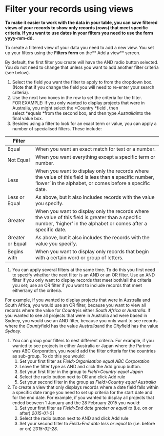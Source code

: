 

# Filter your records using views

**To make it easier to work with the data in your table, you can save filtered views of your records to show only records (rows) that meet specific criteria. If you want to use dates in your filters you need to use the form yyyy-mm-dd.**

To create a filtered view of your data you need to add a new view. You set up your filters using the&nbsp;**Filters form** on the**&nbsp;Add a view**&nbsp;screen.

By default, the first filter you create will have the AND radio button selected. You do not need to change that unless you want to add another filter criteria (see below).

1. Select the field you want the filter to apply to from the dropdown box. (Note that if you change the field you will need to re-enter your search criteria).
2. Use the next two boxes in the row to set the criteria for the filter.
   <br>FOR EXAMPLE: If you only wanted to display projects that were in Australia, you might select the *Country&nbsp;*field , then select&nbsp;*equals&nbsp;*from the second box, and then type&nbsp;*Australia*into the final value box.
3. Besides using a filter to look for an exact term or value, you can apply a number of specialised filters. These include: 

  | Filter | &nbsp; |
| --- | --- |
| Equal | When you want an exact match for text or a number. |
| Not Equal | When you want everything except a specific term or number. |
| Less | When you want to display only the records where the value of this field is less than a specific number, ‘lower’ in the alphabet, or comes before a specific date. |
| Less or Equal | As above, but it also includes records with the value you specify. |
| Greater | When you want to display only the records where the value of this field is greater than a specific number, ‘higher’ in the alphabet or comes after a specific date. |
| Greater or Equal | As above, but it also includes the records with the value you specify. |
| Begins with | When you want to display only records that begin with a certain word or group of letters. |

1. You can apply several filters at the same time. To do this you first need to specify whether the next filter is an AND or an OR filter. Use an AND filter if you only want to display records that meet both/all the criteria you set; use an OR filter if you want to include records that meet either/any of the criteria.

 For example, if you wanted to display projects that were in Australia and South Africa, you would use an OR filter, because you want to view all records where the value for *Country*is either *South Africa* or *Australia*.
 If you wanted to see all projects that were in Australia and were based in Sydney, you would use an AND filter, because you only want to see records where the *County*field has the value *Australia*and the *City*field has the value *Sydney*.
 
1. You can group your filters to nest different criteria. For example, if you wanted to see projects in either Australia or Japan where the Partner was ABC Corporation, you would add the filter criteria for the countries as sub-group. To do this you would:
   1. Set your first filter as *Field&gt;Organisation equal ABC Corporation*
   2. Leave the filter type as AND and click the Add group button.
   3. Set your first filter in the group to *Field&gt;Country equal Japan*
   4. Select the radio button next to OR and click Add rule
   5. Set your second filter in the group as *Field&gt;Country equal Australia*
2. To create a view that only displays records where a date field falls within a specific date range you need to set up criteria for the start date and for the end date. For example, if you wanted to display all projects that ended between 1 January and the 28 February 2015 you would:
   1. Set your first filter as *Field&gt;End date greater or equal to* (i.e. on or after) *2015-01-01*
   2. Select the radio button next to AND and click Add rule
   3. Set your second filter to *Field&gt;End date less or equal to* (i.e. before or on) *2015-02-28*.